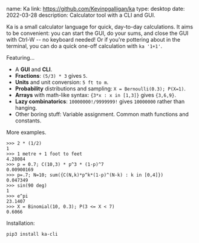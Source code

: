 name: Ka
link: https://github.com/Kevinpgalligan/ka
type: desktop
date: 2022-03-28
description: Calculator tool with a CLI and GUI.

Ka is a small calculator language for quick, day-to-day calculations. It aims to be convenient: you can start the GUI, do your sums, and close the GUI with Ctrl-W -- no keyboard needed! Or if you're pottering about in the terminal, you can do a quick one-off calculation with `ka '1+1'`.

Featuring...

* A **GUI** and **CLI**.
* **Fractions**: `(5/3) * 3` gives `5`.
* **Units** and unit conversion: `5 ft to m`.
* **Probability** distributions and sampling: `X = Bernoulli(0.3); P(X=1)`.
* **Arrays** with math-like syntax: `{3*x : x in [1,3]}` gives `{3,6,9}`.
* **Lazy combinatorics**: `10000000!/9999999!` gives `10000000` rather than hanging.
* Other boring stuff: Variable assignment. Common math functions and constants.

More examples.

	>>> 2 * (1/2)
	1
	>>> 1 metre + 1 foot to feet
	4.28084
	>>> p = 0.7; C(10,3) * p^3 * (1-p)^7
	0.00900169
	>>> p=.7; N=10; sum({C(N,k)*p^k*(1-p)^(N-k) : k in [0,4]})
	0.047349
	>>> sin(90 deg)
	1 
	>>> e^pi
	23.1407
	>>> X = Binomial(10, 0.3); P(3 <= X < 7)
	0.6066


Installation:

	pip3 install ka-cli
